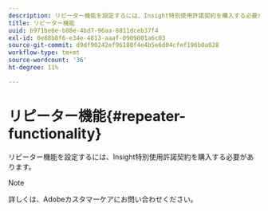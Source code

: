```yaml
---
description: リピーター機能を設定するには、Insight特別使用許諾契約を購入する必要があります。
title: リピーター機能
uuid: b971be6e-b88e-4bd7-96aa-8811dceb37f4
exl-id: 0e88b8f6-e34e-4813-aaaf-0909801a6c03
source-git-commit: d9df90242ef96188f4e4b5e6d04cfef196b0a628
workflow-type: tm+mt
source-wordcount: '36'
ht-degree: 11%

---
```


# リピーター機能{#repeater-functionality}

リピーター機能を設定するには、Insight特別使用許諾契約を購入する必要があります。

>[!NOTE]
>
>詳しくは、Adobeカスタマーケアにお問い合わせください。

